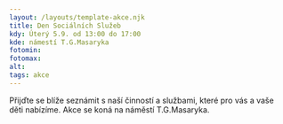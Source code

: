 ```yaml
---
layout: /layouts/template-akce.njk
title: Den Sociálních Služeb
kdy: Úterý 5.9. od 13:00 do 17:00
kde: námestí T.G.Masaryka
fotomin: 
fotomax: 
alt: 
tags: akce
---
```


Přijďte se blíže seznámit s naší činností a službami, které pro vás a vaše děti nabízíme. Akce
se koná na náměstí T.G.Masaryka.


